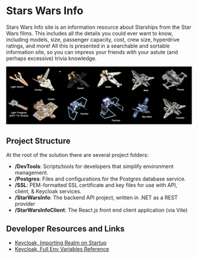 # Stars Wars Info

Stars Wars Info site is an information resource about Starships from the Star Wars films.
This includes all the details you could ever want to know, including models, size, passenger
capacity, cost, crew size, hyperdrive ratings, and more!  All this is presented in a searchable
and sortable information site, so you can impress your friends with your astute
(and perhaps excessive) trivia knowledge.

![Star Wars Ship Models](readme_ships.png)

## Project Structure

At the root of the solution there are several project folders:
- __/DevTools__: Scripts/tools for developers that simplify environment management.
- __/Postgres__: Files and configurations for the Postgres database service.
- __/SSL__: PEM-formatted SSL certificate and key files for use with API, client, & Keycloak services.
- __/StarWarsInfo__: The backend API project, written in .NET as a REST provider
- __/StarWarsInfoClient__: The React.js front end client application (via Vite)

## Developer Resources and Links
- [Keycloak, Importing Realm on Startup](https://www.keycloak.org/nightly/server/containers#_importing_a_realm_on_startup)
- [Keycloak, Full Env Variables Reference](https://www.keycloak.org/server/all-config)